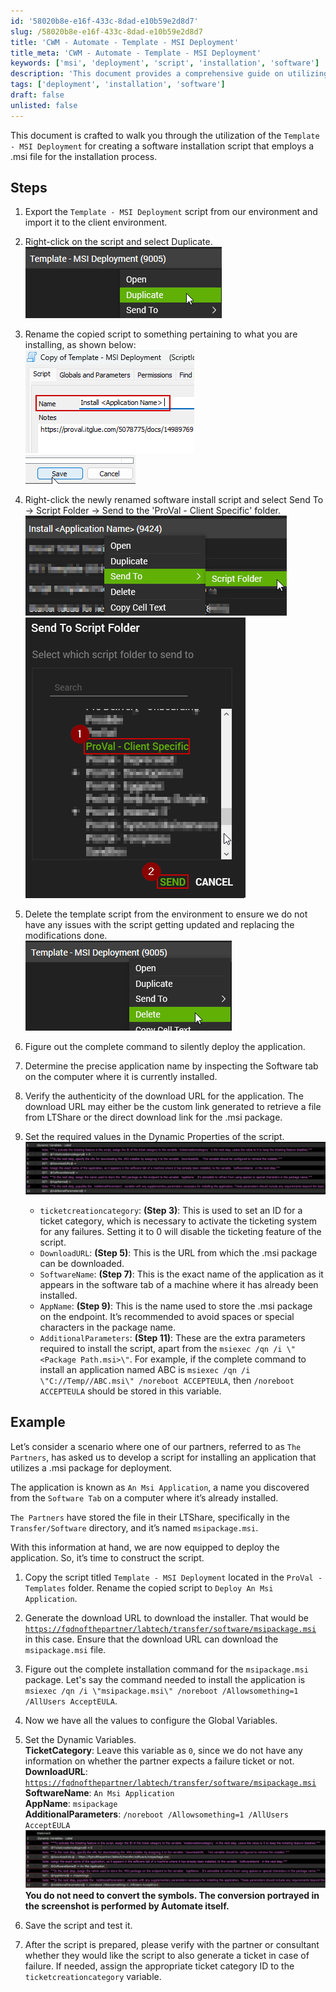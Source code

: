 ```yaml
---
id: '58020b8e-e16f-433c-8dad-e10b59e2d8d7'
slug: /58020b8e-e16f-433c-8dad-e10b59e2d8d7
title: 'CWM - Automate - Template - MSI Deployment'
title_meta: 'CWM - Automate - Template - MSI Deployment'
keywords: ['msi', 'deployment', 'script', 'installation', 'software']
description: 'This document provides a comprehensive guide on utilizing the Template - MSI Deployment for creating a software installation script that employs a .msi file. It includes detailed steps for exporting, duplicating, renaming, and configuring the script, as well as setting dynamic properties and ensuring successful deployment.'
tags: ['deployment', 'installation', 'software']
draft: false
unlisted: false
---
```


This document is crafted to walk you through the utilization of the `Template - MSI Deployment` for creating a software installation script that employs a .msi file for the installation process.

## Steps

1. Export the `Template - MSI Deployment` script from our environment and import it to the client environment.

2. Right-click on the script and select Duplicate.  
   ![Duplicate Script](../../../static/img/docs/58020b8e-e16f-433c-8dad-e10b59e2d8d7/image_1.png)

3. Rename the copied script to something pertaining to what you are installing, as shown below:  
   ![Rename Script](../../../static/img/docs/58020b8e-e16f-433c-8dad-e10b59e2d8d7/image_2.png)  
   ![Rename Script](../../../static/img/docs/58020b8e-e16f-433c-8dad-e10b59e2d8d7/image_3.png)

4. Right-click the newly renamed software install script and select Send To → Script Folder → Send to the 'ProVal - Client Specific' folder.  
   ![Send to Script Folder](../../../static/img/docs/58020b8e-e16f-433c-8dad-e10b59e2d8d7/image_4.png)  
   ![Send to ProVal Folder](../../../static/img/docs/58020b8e-e16f-433c-8dad-e10b59e2d8d7/image_5.png)

5. Delete the template script from the environment to ensure we do not have any issues with the script getting updated and replacing the modifications done.  
   ![Delete Template Script](../../../static/img/docs/58020b8e-e16f-433c-8dad-e10b59e2d8d7/image_6.png)

6. Figure out the complete command to silently deploy the application.

7. Determine the precise application name by inspecting the Software tab on the computer where it is currently installed.

8. Verify the authenticity of the download URL for the application. The download URL may either be the custom link generated to retrieve a file from LTShare or the direct download link for the .msi package.

9. Set the required values in the Dynamic Properties of the script.  
   ![Dynamic Properties](../../../static/img/docs/58020b8e-e16f-433c-8dad-e10b59e2d8d7/image_7.png)  

   - `ticketcreationcategory`: **(Step 3)**: This is used to set an ID for a ticket category, which is necessary to activate the ticketing system for any failures. Setting it to 0 will disable the ticketing feature of the script.
   - `DownloadURL`: **(Step 5)**: This is the URL from which the .msi package can be downloaded.
   - `SoftwareName`: **(Step 7)**: This is the exact name of the application as it appears in the software tab of a machine where it has already been installed.
   - `AppName`: **(Step 9)**: This is the name used to store the .msi package on the endpoint. It’s recommended to avoid spaces or special characters in the package name.
   - `AdditionalParameters`: **(Step 11)**: These are the extra parameters required to install the script, apart from the `msiexec /qn /i \"<Package Path.msi>\"`. For example, if the complete command to install an application named ABC is `msiexec /qn /i \"C://Temp//ABC.msi\" /noreboot ACCEPTEULA`, then `/noreboot ACCEPTEULA` should be stored in this variable.

## Example

Let’s consider a scenario where one of our partners, referred to as `The Partners`, has asked us to develop a script for installing an application that utilizes a .msi package for deployment.

The application is known as `An Msi Application`, a name you discovered from the `Software Tab` on a computer where it’s already installed.

`The Partners` have stored the file in their LTShare, specifically in the `Transfer/Software` directory, and it’s named `msipackage.msi`.

With this information at hand, we are now equipped to deploy the application. So, it’s time to construct the script.

1. Copy the script titled `Template - MSI Deployment` located in the `ProVal - Templates` folder. Rename the copied script to `Deploy An Msi Application`.

2. Generate the download URL to download the installer. That would be [`https://fqdnofthepartner/labtech/transfer/software/msipackage.msi`](https://fqdnofthepartner/labtech/transfer/software/msipackage.msi) in this case. Ensure that the download URL can download the `msipackage.msi` file.

3. Figure out the complete installation command for the `msipackage.msi` package. Let's say the command needed to install the application is `msiexec /qn /i \"msipackage.msi\" /noreboot /Allowsomething=1 /AllUsers AcceptEULA`.

4. Now we have all the values to configure the Global Variables.

5. Set the Dynamic Variables.  
   **TicketCategory**: Leave this variable as `0`, since we do not have any information on whether the partner expects a failure ticket or not.  
   **DownloadURL**: [`https://fqdnofthepartner/labtech/transfer/software/msipackage.msi`](https://fqdnofthepartner/labtech/transfer/software/msipackage.msi)  
   **SoftwareName**: `An Msi Application`  
   **AppName**: `msipackage`  
   **AdditionalParameters**: `/noreboot /Allowsomething=1 /AllUsers AcceptEULA`  
   ![Dynamic Variables](../../../static/img/docs/58020b8e-e16f-433c-8dad-e10b59e2d8d7/image_8.png)  
   **You do not need to convert the symbols. The conversion portrayed in the screenshot is performed by Automate itself.**

6. Save the script and test it.

7. After the script is prepared, please verify with the partner or consultant whether they would like the script to also generate a ticket in case of failure. If needed, assign the appropriate ticket category ID to the `ticketcreationcategory` variable.

